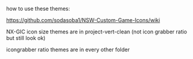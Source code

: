 how to use these themes:

https://github.com/sodasoba1/NSW-Custom-Game-Icons/wiki

NX-GIC icon size themes are in project-vert-clean (not icon grabber ratio but still look ok)

icongrabber ratio themes are in every other folder
